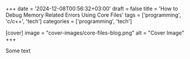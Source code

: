 +++
date = '2024-12-08T00:56:32+03:00'
draft = false
title = 'How to Debug Memory Related Errors Using Core Files'
tags = ['programming', 'c/c++', 'tech']
 categories = ['programming', 'tech']

[cover] 
image = "cover-images/core-files-blog.png" 
alt = "Cover Image"
+++

Some text